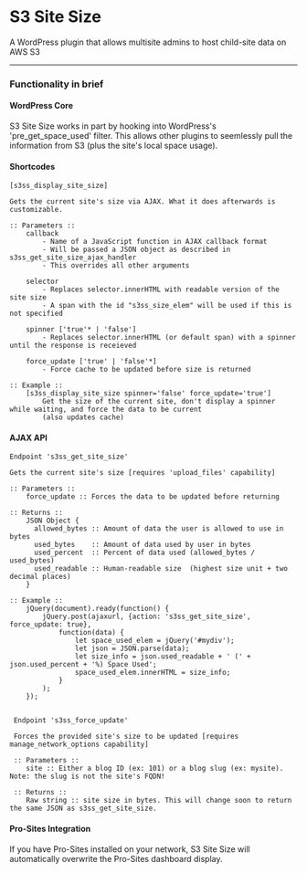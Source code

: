 # S3 Site Size

A WordPress plugin that allows multisite admins to host child-site data on AWS S3

----
### Functionality in brief  

#### WordPress Core  

S3 Site Size works in part by hooking into WordPress's 'pre_get_space_used' filter. This allows other plugins to seemlessly pull the information from S3 (plus the site's local space usage).
    

#### Shortcodes  

    [s3ss_display_site_size]  
    
    Gets the current site's size via AJAX. What it does afterwards is customizable.
  
    :: Parameters ::  
        callback  
            - Name of a JavaScript function in AJAX callback format
            - Will be passed a JSON object as described in s3ss_get_site_size_ajax_handler
            - This overrides all other arguments
     
        selector  
            - Replaces selector.innerHTML with readable version of the site size
            - A span with the id "s3ss_size_elem" will be used if this is not specified
     
        spinner ['true'* | 'false']  
            - Replaces selector.innerHTML (or default span) with a spinner until the response is receieved
     
        force_update ['true' | 'false'*]  
            - Force cache to be updated before size is returned
    
    :: Example ::
        [s3ss_display_site_size spinner='false' force_update='true']  
            Get the size of the current site, don't display a spinner while waiting, and force the data to be current
            (also updates cache)
            
            
#### AJAX API

    Endpoint 's3ss_get_site_size'
    
    Gets the current site's size [requires 'upload_files' capability]
    
    :: Parameters ::
        force_update :: Forces the data to be updated before returning
        
    :: Returns ::
        JSON Object {
          allowed_bytes :: Amount of data the user is allowed to use in bytes
          used_bytes    :: Amount of data used by user in bytes
          used_percent  :: Percent of data used (allowed_bytes / used_bytes)
          used_readable :: Human-readable size  (highest size unit + two decimal places)
        }
    
    :: Example ::
        jQuery(document).ready(function() {
            jQuery.post(ajaxurl, {action: 's3ss_get_site_size', force_update: true},
                function(data) {
                    let space_used_elem = jQuery('#mydiv');
                    let json = JSON.parse(data);
                    let size_info = json.used_readable + ' (' + json.used_percent + '%) Space Used'; 
                    space_used_elem.innerHTML = size_info;
                }
            );
        });
        
        
     Endpoint 's3ss_force_update'
     
     Forces the provided site's size to be updated [requires manage_network_options capability]
     
     :: Parameters ::
        site :: Either a blog ID (ex: 101) or a blog slug (ex: mysite). Note: the slug is not the site's FQDN!
        
     :: Returns ::
        Raw string :: site size in bytes. This will change soon to return the same JSON as s3ss_get_site_size.


#### Pro-Sites Integration  

If you have Pro-Sites installed on your network, S3 Site Size will automatically overwrite the Pro-Sites dashboard display.
    
